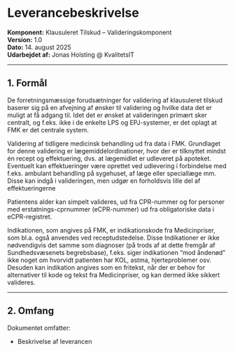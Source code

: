 # **Leverancebeskrivelse**
**Komponent:** Klausuleret Tilskud – Valideringskomponent  
**Version:** 1.0  
**Dato:** 14. august 2025  
**Udarbejdet af:** Jonas Holsting @ KvalitetsIT

---

## **1. Formål**
De forretningsmæssige forudsætninger for validering af klausuleret tilskud baserer sig på en afvejning af
ønsker til validering og hvilke data det er muligt at få adgang til. Idet det er ønsket at valideringen primært
sker centralt, og f.eks. ikke i de enkelte LPS og EPJ-systemer, er det oplagt at FMK er det centrale system.

Validering af tidligere medicinsk behandling ud fra data i FMK. Grundlaget for denne validering er
lægemiddelordinationer, hvor der er tilknyttet mindst én recept og effektuering, dvs. at lægemidlet er
udleveret på apoteket. Eventuelt kan effektueringer være oprettet ved udlevering i forbindelse med f.eks.
ambulant behandling på sygehuset, af læge eller speciallæge mm. Disse kan indgå i valideringen, men udgør
en forholdsvis lille del af effektueringerne

Patientens alder kan simpelt valideres, ud fra CPR-nummer og for personer med erstatnings-cprnummer
(eCPR-nummer) ud fra obligatoriske data i eCPR-registret.

Indikationen, som angives på FMK, er indikationskode fra Medicinpriser, som bl.a. også anvendes ved
receptudstedelse. Disse Indikationer er ikke nødvendigvis det samme som diagnoser (på trods af at dette
fremgår af Sundhedsvæsenets begrebsbase), f.eks. siger indikationen “mod åndenød” ikke noget om
hvorvidt patienten har KOL, astma, hjerteproblemer osv.
Desuden kan indikation angives som en fritekst, når der er behov for alternativer til kode og tekst fra
Medicinpriser, og kan dermed ikke sikkert valideres.

---

## **2. Omfang**
Dokumentet omfatter:
- Beskrivelse af leverancen  

